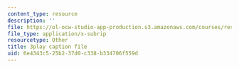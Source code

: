 ```yaml
---
content_type: resource
description: ''
file: https://ol-ocw-studio-app-production.s3.amazonaws.com/courses/res-8-005-vibrations-and-waves-problem-solving-fall-2012/6e4343c525b237d0c338b334706f559d_U_C7xW_gCfI.srt
file_type: application/x-subrip
resourcetype: Other
title: 3play caption file
uid: 6e4343c5-25b2-37d0-c338-b334706f559d
---
```

